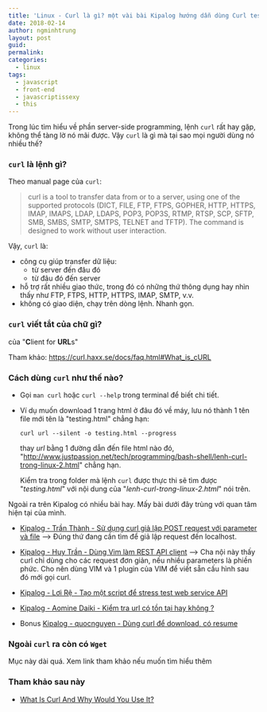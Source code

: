 ```yaml
---
title: 'Linux - Curl là gì? một vài bài Kipalog hướng dẫn dùng Curl test API'
date: 2018-02-14
author: ngminhtrung
layout: post
guid: 
permalink: 
categories:
  - linux
tags:
  - javascript
  - front-end
  - javascriptissexy
  - this
---
```


Trong lúc tìm hiểu về phần server-side programming, lệnh `curl` rất hay gặp, không thể tàng lờ nó mãi được.  Vậy `curl` là gì mà tại sao mọi người dùng nó nhiều thế?

### `curl` là lệnh gì?

Theo manual page của `curl`: 
> curl  is  a tool to transfer data from or to a server, using one of the supported protocols (DICT, FILE, FTP, FTPS, GOPHER, HTTP, HTTPS,  IMAP, IMAPS,  LDAP,  LDAPS,  POP3,  POP3S,  RTMP, RTSP, SCP, SFTP, SMB, SMBS, SMTP, SMTPS, TELNET and TFTP). The command is designed to work  without user interaction.

Vậy, `curl` là:
- công cụ giúp transfer dữ liệu:
  - từ server đến đâu đó
  - từ đâu đó đến server
- hỗ trợ rất nhiều giao thức, trong đó có những thứ thông dụng hay nhìn thấy như FTP, FTPS, HTTP, HTTPS, IMAP, SMTP, v.v.
- không có giao diện, chạy trên dòng lệnh. Nhanh gọn.  

### `curl` viết tắt của chữ gì?

của "**C**lient for **URL**s"

Tham khảo: https://curl.haxx.se/docs/faq.html#What_is_cURL

### Cách dùng `curl` như thế nào?

- Gọi `man curl` hoặc `curl --help` trong terminal để biết chi tiết. 

- Ví dụ muốn download 1 trang html ở đâu đó về máy, lưu nó thành 1 tên file mới tên là "testing.html" chẳng hạn:
  ```
  curl url --silent -o testing.html --progress
  ```
  thay *url* bằng 1 đường dẫn đến file html nào đó, "http://www.justpassion.net/tech/programming/bash-shell/lenh-curl-trong-linux-2.html" chẳng hạn. 

  Kiểm tra trong folder mà lệnh `curl` được thực thi sẽ tìm được "*testing.html*" với nội dung của "*lenh-curl-trong-linux-2.html*" nói trên. 

Ngoài ra trên Kipalog có nhiều bài hay. Mấy bài dưới đây trùng với quan tâm hiện tại của mình.

- [Kipalog - Trần Thành - Sử dụng curl giả lập POST request với parameter và file](https://kipalog.com/posts/Su-dung-curl-gia-lap-POST-request-voi-parameter-va-file) --> Đúng thứ đang cần tìm để giả lập request đến localhost.

- [Kipalog - Huy Trần - Dùng Vim làm REST API client](https://kipalog.com/posts/Dung-Vim-lam-REST-API-client) --> Cha nội này thấy curl chỉ dùng cho các request đơn giản, nếu nhiều parameters là phiền phức. Cho nên dùng VIM và 1 plugin của VIM để viết sẵn cấu hình sau đó mới gọi curl. 

- [Kipalog - Lơi Rệ - Tạo một script để stress test web service API](https://kipalog.com/posts/Tao-mot-script-de-stress-test-web-service-API)

- [Kipalog - Aomine Daiki - Kiểm tra url có tồn tại hay không ?](https://kipalog.com/posts/Kiem-tra-url-co-ton-tai-hay-khong-)

- Bonus [Kipalog - quocnguyen - Dùng curl để download, có resume](https://kipalog.com/posts/Dung-curl-de-download--co-resume)

### Ngoài `curl` ra còn có `Wget`

Mục này dài quá. Xem link tham khảo nếu muốn tìm hiểu thêm

### Tham khảo sau này

- [What Is Curl And Why Would You Use It?](https://www.lifewire.com/curl-definition-2184508)
